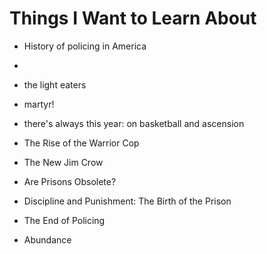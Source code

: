 # Things I Want to Learn About
- History of policing in America
- 

- the light eaters
- martyr!
- there's always this year: on basketball and ascension
- The Rise of the Warrior Cop
- The New Jim Crow
- Are Prisons Obsolete?
- Discipline and Punishment: The Birth of the Prison
- The End of Policing
- Abundance